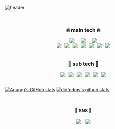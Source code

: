 ![header](https://capsule-render.vercel.app/api?type=cylinder&color=auto&height=200&section=header&text=ReYang's%20GitHub&fontSize=60&animation=blink)

<br>

<h3 style="text-align:center">🔥 main tech 🔥</h3>
<div class=container style="display:flex; justify-content : center; gap:20px;">
<img src="https://img.shields.io/badge/HTML-E34F26?style=for-the-badge&logo=html5&logoColor=black"><img src="https://img.shields.io/badge/CSS-1572B6?style=for-the-badge&logo=css3&logoColor=black"><img src="https://img.shields.io/badge/JAVASCRIPT-F7DF1E?style=for-the-badge&logo=javascript&logoColor=black">
</div>
<div class=container style="display:flex; justify-content : center; gap:10px;">
<img src="https://img.shields.io/badge/npm-CB3837?style=for-the-badge&logo=npm&logoColor=black"><img src="https://img.shields.io/badge/Node.js-339933?style=for-the-badge&logo=node.js&logoColor=black"><img src="https://img.shields.io/badge/React-61DAFB?style=for-the-badge&logo=react&logoColor=black"><img src="https://img.shields.io/badge/prettier-F7B93E?style=for-the-badge&logo=prettier&logoColor=black"><img src="https://img.shields.io/badge/eslint-4B32C3?style=for-the-badge&logo=eslint&logoColor=black"><img src="https://img.shields.io/badge/sass-CC6699?style=for-the-badge&logo=sass&logoColor=black"><img src="https://img.shields.io/badge/snowpack-2E5E82?style=for-the-badge&logo=snowpack&logoColor=black">
</div>

<br>

<h3 style="text-align:center;">🔅 sub tech 🔅</h3>
<div class=container style="display:flex; justify-content : center; gap:10px;">
<img src="https://img.shields.io/badge/C-A8B9CC?style=for-the-badge&logo=c&logoColor=black">
<img src="https://img.shields.io/badge/JAVA-색코드?style=for-the-badge&logo=java&logoColor=black">
<img src="https://img.shields.io/badge/PYTHON-3776AB?style=for-the-badge&logo=python&logoColor=black">
<img src="https://img.shields.io/badge/opencv-5C3EE8?style=for-the-badge&logo=opencv&logoColor=black">
<img src="https://img.shields.io/badge/R-276DC3?style=for-the-badge&logo=R&logoColor=black">
<img src="https://img.shields.io/badge/LINUX-FCC624?style=for-the-badge&logo=linux&logoColor=black">
</div>

<br>

[![Anurag's GitHub stats](https://github-readme-stats.vercel.app/api?username=didfodms&show_icons=true&theme=auto&line_height=30)](https://github.com/anuraghazra/github-readme-stats)
[![didfodms's github stats](https://github-readme-stats.vercel.app/api/top-langs/?username=didfodms&show_icons=true&hide_border=true&title_color=004386&icon_color=004386&layout=compact)](https://github.com/didfodms)

<br>

<h4 style="text-align:center;">💬 SNS 💬</h4>
<div class="container" style="display: flex; justify-content : center;">
   <a href="https://www.instagram.com/rae___eun/" target="_blank"><img src="https://img.shields.io/badge/instagram-E4405F?style=flat-square&logo=instagram&logoColor=white"/></a>
  &emsp;<a href="https://velog.io/@reyang" target="_blank"><img src="https://img.shields.io/badge/velog-20C997?style=flat-square&logo=velog&logoColor=white"/></a>
  </div>

